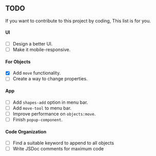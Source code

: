 ## TODO

If you want to contribute to this project by coding, This list is for you.

#### UI

- [ ] Design a better UI.
- [ ] Make it mobile-responsive.

#### For Objects

- [x] Add `move` functionality.
- [ ] Create a way to change properties.

#### App

- [ ] Add `shapes-add` option in menu bar.
- [ ] Add `move-tool` to menu bar.
- [ ] Improve performance on `objects:move`.
- [ ] Finish `popup-component`.

#### Code Organization

- [ ] Find a suitable keyword to append to all objects
- [ ] Write JSDoc comments for maximum code
